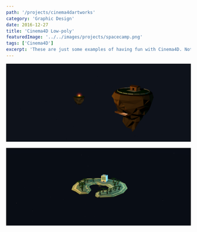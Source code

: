 ```yaml
---
path: '/projects/cinema4dartworks'
category: 'Graphic Design'
date: 2016-12-27
title: 'Cinema4D Low-poly'
featuredImage: '../../images/projects/spacecamp.png'
tags: ['Cinema4D']
excerpt: 'These are just some examples of having fun with Cinema4D. Not as part of any assignment, just to try out the software.'
---
```


![space-shack](../../images/projects/spaceshack.png)

![space-shack](../../images/projects/spaceresort.png)

